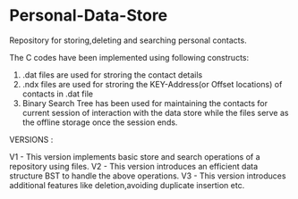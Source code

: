 # Personal-Data-Store

Repository for storing,deleting and searching personal contacts.

The C codes have been implemented using following constructs:

1. .dat files are used for stroring the contact details
2. .ndx files are used for stroring the KEY-Address(or Offset locations) of contacts in .dat file
3. Binary Search Tree has been used for maintaining the contacts for current session of interaction with the data store 
    while the files serve as the offline storage once the session ends.
    
VERSIONS :

V1 - This version implements basic store and search operations of a repository using files.
V2 - This version introduces an efficient data structure BST to handle the above operations.
V3 - This version introduces additional features like deletion,avoiding duplicate insertion etc.




